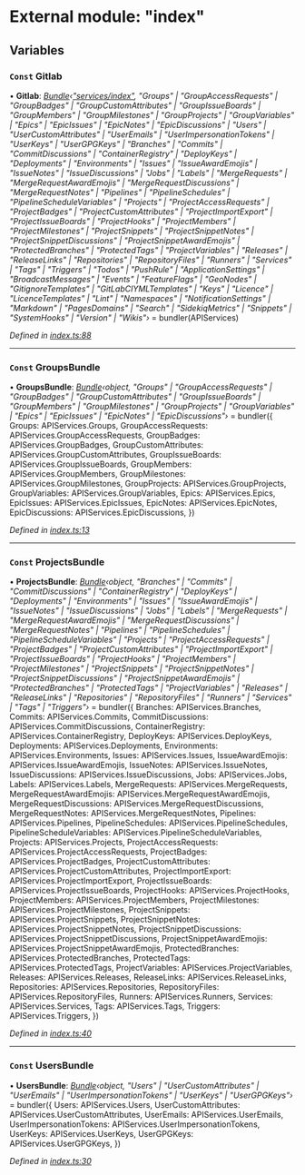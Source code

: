 # External module: "index"

## Variables

### `Const` Gitlab

• **Gitlab**: *[Bundle](../interfaces/_infrastructure_index_.bundle.md)‹["services/index"](_services_index_.md), "Groups" | "GroupAccessRequests" | "GroupBadges" | "GroupCustomAttributes" | "GroupIssueBoards" | "GroupMembers" | "GroupMilestones" | "GroupProjects" | "GroupVariables" | "Epics" | "EpicIssues" | "EpicNotes" | "EpicDiscussions" | "Users" | "UserCustomAttributes" | "UserEmails" | "UserImpersonationTokens" | "UserKeys" | "UserGPGKeys" | "Branches" | "Commits" | "CommitDiscussions" | "ContainerRegistry" | "DeployKeys" | "Deployments" | "Environments" | "Issues" | "IssueAwardEmojis" | "IssueNotes" | "IssueDiscussions" | "Jobs" | "Labels" | "MergeRequests" | "MergeRequestAwardEmojis" | "MergeRequestDiscussions" | "MergeRequestNotes" | "Pipelines" | "PipelineSchedules" | "PipelineScheduleVariables" | "Projects" | "ProjectAccessRequests" | "ProjectBadges" | "ProjectCustomAttributes" | "ProjectImportExport" | "ProjectIssueBoards" | "ProjectHooks" | "ProjectMembers" | "ProjectMilestones" | "ProjectSnippets" | "ProjectSnippetNotes" | "ProjectSnippetDiscussions" | "ProjectSnippetAwardEmojis" | "ProtectedBranches" | "ProtectedTags" | "ProjectVariables" | "Releases" | "ReleaseLinks" | "Repositories" | "RepositoryFiles" | "Runners" | "Services" | "Tags" | "Triggers" | "Todos" | "PushRule" | "ApplicationSettings" | "BroadcastMessages" | "Events" | "FeatureFlags" | "GeoNodes" | "GitignoreTemplates" | "GitLabCIYMLTemplates" | "Keys" | "Licence" | "LicenceTemplates" | "Lint" | "Namespaces" | "NotificationSettings" | "Markdown" | "PagesDomains" | "Search" | "SidekiqMetrics" | "Snippets" | "SystemHooks" | "Version" | "Wikis"›* =  bundler(APIServices)

*Defined in [index.ts:88](https://github.com/arsdehnel/node-gitlab/blob/c2ee9bb/src/index.ts#L88)*

___

### `Const` GroupsBundle

• **GroupsBundle**: *[Bundle](../interfaces/_infrastructure_index_.bundle.md)‹object, "Groups" | "GroupAccessRequests" | "GroupBadges" | "GroupCustomAttributes" | "GroupIssueBoards" | "GroupMembers" | "GroupMilestones" | "GroupProjects" | "GroupVariables" | "Epics" | "EpicIssues" | "EpicNotes" | "EpicDiscussions"›* =  bundler({
  Groups: APIServices.Groups,
  GroupAccessRequests: APIServices.GroupAccessRequests,
  GroupBadges: APIServices.GroupBadges,
  GroupCustomAttributes: APIServices.GroupCustomAttributes,
  GroupIssueBoards: APIServices.GroupIssueBoards,
  GroupMembers: APIServices.GroupMembers,
  GroupMilestones: APIServices.GroupMilestones,
  GroupProjects: APIServices.GroupProjects,
  GroupVariables: APIServices.GroupVariables,
  Epics: APIServices.Epics,
  EpicIssues: APIServices.EpicIssues,
  EpicNotes: APIServices.EpicNotes,
  EpicDiscussions: APIServices.EpicDiscussions,
})

*Defined in [index.ts:13](https://github.com/arsdehnel/node-gitlab/blob/c2ee9bb/src/index.ts#L13)*

___

### `Const` ProjectsBundle

• **ProjectsBundle**: *[Bundle](../interfaces/_infrastructure_index_.bundle.md)‹object, "Branches" | "Commits" | "CommitDiscussions" | "ContainerRegistry" | "DeployKeys" | "Deployments" | "Environments" | "Issues" | "IssueAwardEmojis" | "IssueNotes" | "IssueDiscussions" | "Jobs" | "Labels" | "MergeRequests" | "MergeRequestAwardEmojis" | "MergeRequestDiscussions" | "MergeRequestNotes" | "Pipelines" | "PipelineSchedules" | "PipelineScheduleVariables" | "Projects" | "ProjectAccessRequests" | "ProjectBadges" | "ProjectCustomAttributes" | "ProjectImportExport" | "ProjectIssueBoards" | "ProjectHooks" | "ProjectMembers" | "ProjectMilestones" | "ProjectSnippets" | "ProjectSnippetNotes" | "ProjectSnippetDiscussions" | "ProjectSnippetAwardEmojis" | "ProtectedBranches" | "ProtectedTags" | "ProjectVariables" | "Releases" | "ReleaseLinks" | "Repositories" | "RepositoryFiles" | "Runners" | "Services" | "Tags" | "Triggers"›* =  bundler({
  Branches: APIServices.Branches,
  Commits: APIServices.Commits,
  CommitDiscussions: APIServices.CommitDiscussions,
  ContainerRegistry: APIServices.ContainerRegistry,
  DeployKeys: APIServices.DeployKeys,
  Deployments: APIServices.Deployments,
  Environments: APIServices.Environments,
  Issues: APIServices.Issues,
  IssueAwardEmojis: APIServices.IssueAwardEmojis,
  IssueNotes: APIServices.IssueNotes,
  IssueDiscussions: APIServices.IssueDiscussions,
  Jobs: APIServices.Jobs,
  Labels: APIServices.Labels,
  MergeRequests: APIServices.MergeRequests,
  MergeRequestAwardEmojis: APIServices.MergeRequestAwardEmojis,
  MergeRequestDiscussions: APIServices.MergeRequestDiscussions,
  MergeRequestNotes: APIServices.MergeRequestNotes,
  Pipelines: APIServices.Pipelines,
  PipelineSchedules: APIServices.PipelineSchedules,
  PipelineScheduleVariables: APIServices.PipelineScheduleVariables,
  Projects: APIServices.Projects,
  ProjectAccessRequests: APIServices.ProjectAccessRequests,
  ProjectBadges: APIServices.ProjectBadges,
  ProjectCustomAttributes: APIServices.ProjectCustomAttributes,
  ProjectImportExport: APIServices.ProjectImportExport,
  ProjectIssueBoards: APIServices.ProjectIssueBoards,
  ProjectHooks: APIServices.ProjectHooks,
  ProjectMembers: APIServices.ProjectMembers,
  ProjectMilestones: APIServices.ProjectMilestones,
  ProjectSnippets: APIServices.ProjectSnippets,
  ProjectSnippetNotes: APIServices.ProjectSnippetNotes,
  ProjectSnippetDiscussions: APIServices.ProjectSnippetDiscussions,
  ProjectSnippetAwardEmojis: APIServices.ProjectSnippetAwardEmojis,
  ProtectedBranches: APIServices.ProtectedBranches,
  ProtectedTags: APIServices.ProtectedTags,
  ProjectVariables: APIServices.ProjectVariables,
  Releases: APIServices.Releases,
  ReleaseLinks: APIServices.ReleaseLinks,
  Repositories: APIServices.Repositories,
  RepositoryFiles: APIServices.RepositoryFiles,
  Runners: APIServices.Runners,
  Services: APIServices.Services,
  Tags: APIServices.Tags,
  Triggers: APIServices.Triggers,
})

*Defined in [index.ts:40](https://github.com/arsdehnel/node-gitlab/blob/c2ee9bb/src/index.ts#L40)*

___

### `Const` UsersBundle

• **UsersBundle**: *[Bundle](../interfaces/_infrastructure_index_.bundle.md)‹object, "Users" | "UserCustomAttributes" | "UserEmails" | "UserImpersonationTokens" | "UserKeys" | "UserGPGKeys"›* =  bundler({
  Users: APIServices.Users,
  UserCustomAttributes: APIServices.UserCustomAttributes,
  UserEmails: APIServices.UserEmails,
  UserImpersonationTokens: APIServices.UserImpersonationTokens,
  UserKeys: APIServices.UserKeys,
  UserGPGKeys: APIServices.UserGPGKeys,
})

*Defined in [index.ts:30](https://github.com/arsdehnel/node-gitlab/blob/c2ee9bb/src/index.ts#L30)*
